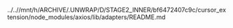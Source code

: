 ../..//mnt/h/ARCHIVE/.UNWRAP/D/STAGE2_INNER/bf6472407c9c/cursor_extension/node_modules/axios/lib/adapters/README.md
